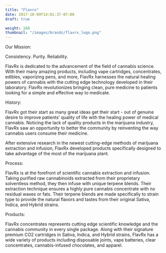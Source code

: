 ```yaml
---
title: "Flavrx"
date: 2017-10-09T14:01:37-07:00
draft: true

weight: 160
thumbnail: "/images/brands/flavrx_logo.png"
---
```


Our Mission:

Consistency. Purity. Reliability.



FlavRx is dedicated to the advancement of the field of cannabis science. With their many amazing products, including vape cartridges, concentrates, edibles, vaporizing pens, and more, FlavRx harnesses the natural healing powers of cannabis with the cutting edge technology developed in their laboratory. FlavRx revolutionizes bringing clean, pure medicine to patients looking for a simple and effective way to medicate.

History:

FlavRx got their start as many great ideas get their start - out of genuine desire to improve patients’ quality of life with the healing power of medical cannabis. Noticing the lack of quality products in the marijuana industry, FlavRx saw an opportunity to better the community by reinventing the way cannabis users consume their medicine.

After extensive research in the newest cutting-edge methods of marijuana extraction and infusion, FlavRx developed products specifically designed to take advantage of the most of the marijuana plant.

Process:

FlavRx is at the forefront of scientific cannabis extraction and infusion. Taking purified raw cannabinoids extracted from their proprietary solventless method, they then infuse with unique terpene blends. Their extraction technique ensures a highly pure cannabis concentrate with no residual waxes or fats. Their terpene blends are made specifically to strain type to provide the natural flavors and tastes from their original Sativa, Indica, and Hybrid strains.

Products:

FlavRx concentrates represents cutting edge scientific knowledge and the cannabis community in every single package. Along with their signature premium CO2 cartridges in Sativa, Indica, and Hybrid strains, FlavRx has a wide variety of products including disposable joints, vape batteries, clear concentrates, cannabis-infused chocolates, and apparel.
